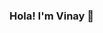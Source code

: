 ### Hola! I'm Vinay 👋

<!--
**vinayyy031/vinayyy031** is a ✨ _special_ ✨ repository because its `README.md` (this file) appears on your GitHub profile.

## Currently Learning:


## Reach me:
<a href="https://www.flaticon.com/free-icon/linkedin_174857?term=linkedin&page=1&position=1&page=1&position=1&related_id=174857&origin=search">Ha</a>


- 🔭 I’m currently working on ...
- 🌱 I’m currently learning ...
- 👯 I’m looking to collaborate on ...
- 🤔 I’m looking for help with ...
- 💬 Ask me about ...
- 📫 How to reach me: ...
- 😄 Pronouns: ...
- ⚡ Fun fact: ...
-->
